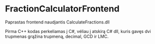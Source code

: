 # FractionCalculatorFrontend

Paprastas frontend naudjantis CalculateFractions.dll

Pirma C++ kodas perkeliamas į C#, vėliau į atskirą C# dll, kuris gavęs dvi trupmenas grąžina trupmeną, decimal, GCD ir LMC.
